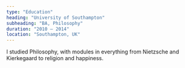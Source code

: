 ```yaml
---
type: "Education"
heading: "University of Southampton"
subheading: "BA, Philosophy"
duration: "2010 – 2014"
location: "Southampton, UK"
---
```


I studied Philosophy, with modules in everything from Nietzsche and Kierkegaard to religion and happiness.

